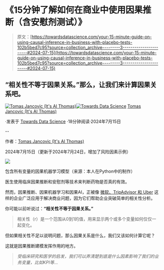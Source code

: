 # 《15分钟了解如何在商业中使用因果推断（含安慰剂测试）》

> 原文：[https://towardsdatascience.com/your-15-minute-guide-on-using-causal-inference-in-business-with-placebo-tests-102b5bed7c95?source=collection_archive---------3-----------------------#2024-07-15](https://towardsdatascience.com/your-15-minute-guide-on-using-causal-inference-in-business-with-placebo-tests-102b5bed7c95?source=collection_archive---------3-----------------------#2024-07-15)

## “相关性不等于因果关系。”那么，让我们来计算因果关系吧。

[](https://medium.com/@itsaithomas?source=post_page---byline--102b5bed7c95--------------------------------)[![Tomas Jancovic (It's AI Thomas)](../Images/64dde7765fc28898c952dd2aa24d265d.png)](https://medium.com/@itsaithomas?source=post_page---byline--102b5bed7c95--------------------------------)[](https://towardsdatascience.com/?source=post_page---byline--102b5bed7c95--------------------------------)[![Towards Data Science](../Images/a6ff2676ffcc0c7aad8aaf1d79379785.png)](https://towardsdatascience.com/?source=post_page---byline--102b5bed7c95--------------------------------) [Tomas Jancovic (It's AI Thomas)](https://medium.com/@itsaithomas?source=post_page---byline--102b5bed7c95--------------------------------)

·发表于 [Towards Data Science](https://towardsdatascience.com/?source=post_page---byline--102b5bed7c95--------------------------------) ·18分钟阅读·2024年7月15日

--

作者：[Tomas Jancovic (It's AI Thomas)](https://medium.com/u/fbf5eb668bee?source=post_page---user_mention--102b5bed7c95--------------------------------)

2024年7月15日（更新于2024年7月24日，增加了风险因素示例）

![](../Images/b25834279294444d02fa1cc4c0b6af4c.png)

包含所有变量的因果机器学习模型（来源：本人在Python中的制作）

医生使用临床因果推断和安慰剂等技术来判断药物是否真的有效。

然而，因果推断、因果机器学习和因果AI，正被像 [微软、TripAdvisor 和 Uber](https://www.researchgate.net/publication/353908277_Causal_Inference_and_Machine_Learning_in_Practice_with_EconML_and_CausalML_Industrial_Use_Cases_at_Microsoft_TripAdvisor_Uber) 这样的企业广泛应用于解决商业问题，因为它们帮助企业突破简单的相关性分析。

你可能以前听说过：**“相关性不等于因果关系。”**

> 相关性（r）是一个范围从0到1的值，用来显示两个或多个变量如何仅仅一起变化。

但如果相关性不足以说明问题，那么因果关系是什么，我们又该如何计算它呢？

这就是因果推断建模发挥作用的地方。

> *受临床研究和医学的启发，我们可以弄清楚到底是什么因素影响了我们的业务变量，比如KPI等*…
